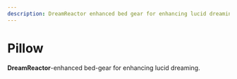 ```yaml
---
description: DreamReactor enhanced bed gear for enhancing lucid dreaming.
---
```


# Pillow

**DreamReactor**-enhanced bed-gear for enhancing lucid dreaming.


